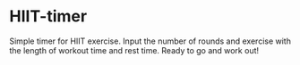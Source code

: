 # HIIT-timer
Simple timer for HIIT exercise. Input the number of rounds and exercise with the length of workout time and rest time. Ready to go and work out!
